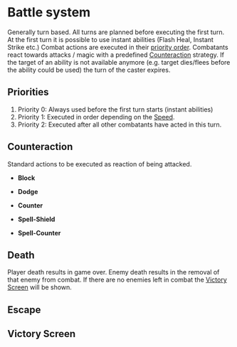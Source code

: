 
# Battle system

Generally turn based.
All turns are planned before executing the first turn.
At the first turn it is possible to use instant abilities (Flash Heal, Instant Strike etc.)
Combat actions are executed in their [priority order](#priorities).
Combatants react towards attacks / magic with a predefined [Counteraction](#counteraction) strategy.
If the target of an ability is not available anymore (e.g. target dies/flees before the ability could be used) the turn of the caster expires.



## Priorities

1. Priority 0: Always used before the first turn starts (instant abilities)
2. Priority 1: Executed in order depending on the [Speed](attributes.md).
3. Priority 2: Executed after all other combatants have acted in this turn.


## Counteraction

Standard actions to be executed as reaction of being attacked.

* **Block**
* **Dodge**
* **Counter**

* **Spell-Shield**
* **Spell-Counter**


## Death

Player death results in game over.
Enemy death results in the removal of that enemy from combat.
If there are no enemies left in combat the [Victory Screen](#victory-Screen) will be shown.

## Escape


## Victory Screen
